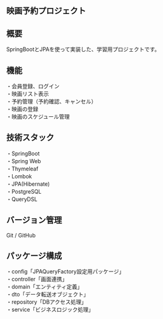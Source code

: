 ## 映画予約プロジェクト ##

## 概要
SpringBootとJPAを使って実装した、学習用プロジェクトです。

## 機能
・会員登録、ログイン<br>
・映画リスト表示<br>
・予約管理（予約確認、キャンセル）<br>
・映画の登録<br>
・映画のスケジュール管理

## 技術スタック
・SpringBoot<br>
・Spring Web<br>
・Thymeleaf<br>
・Lombok<br>
・JPA(Hibernate)<br>
・PostgreSQL<br>
・QueryDSL

## バージョン管理
Git / GitHub

## パッケージ構成
・config「JPAQueryFactory設定用パッケージ」<br>
・controller「画面連携」<br>
・domain「エンティティ定義」<br>
・dto「データ転送オブジェクト」<br>
・repository「DBアクセス処理」<br>
・service「ビジネスロジック処理」
